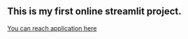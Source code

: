 ## This is my first online streamlit project.

[You can reach application here](https://share.streamlit.io/michaelan171/online_resume/main/main.py)
